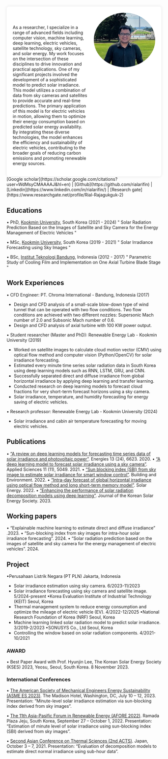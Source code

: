 
<div style="display: flex; align-items: flex-start; max-width: 900px; background-color: white; padding: 20px; box-shadow: 0 0 10px rgba(0, 0, 0, 0.1); border-radius: 8px;">
  <div style="flex: 1; margin-right: 20px;">
    <h1> </h1>
    <p>As a researcher, I specialize in a range of advanced fields including computer vision, machine learning, deep learning, electric vehicles, satellite technology, sky cameras, and solar energy. My work focuses on the intersection of these disciplines to drive innovation and practical applications. 
One of my significant projects involved the development of a sophisticated model to predict solar irradiance. This model utilizes a combination of data from sky cameras and satellites to provide accurate and real-time predictions. The primary application of this model is for electric vehicles in motion, allowing them to optimize their energy consumption based on predicted solar energy availability. By integrating these diverse technologies, the model enhances the efficiency and sustainability of electric vehicles, contributing to the broader goals of reducing carbon emissions and promoting renewable energy sources.</p>
  </div>
  <div style="display: flex; align-items: center; justify-content: center;">
    <img src="Rial_image.jpeg" alt="Rial Arifin Rajagukguk" style="max-width: 200px; height: auto; border-radius: 50%;">
  </div>
</div>
[Google scholar](https://scholar.google.com/citations?user=WdMsyCMAAAAJ&hl=en) | [Github](https://github.com/rialarifin) | [Linkedin](https://www.linkedin.com/in/rialarifin/) | [Research gate](https://www.researchgate.net/profile/Rial-Rajagukguk-2)

## Educations
• PhD, [Kookmin University](https://english.kookmin.ac.kr), South Korea (2021 - 2024)
" Solar Radiation Prediction Based on the Images of Satellite and Sky Camera for the Energy Management of Electric Vehicles "

• MSc, [Kookmin University](https://english.kookmin.ac.kr), South Korea (2019 - 2021)
" Solar Irradiance Forecasting using Sky Images "

• BSc, [Institut Teknologi Bandung](https://www.itb.ac.id/), Indonesia (2012 - 2017)
" Parametric Study of Cooling Film and Implementation on One Axial Turbine Blade Stage "

## Work Experiences
• CFD Engineer: PT. Chroma International - Bandung, Indonesia (2017)
-	Design and CFD analysis of a small-scale blow-down type of wind tunnel that can be operated with two flow conditions. Two flow conditions are achieved with two different nozzles: Supersonic Mach number of 2.0 and Subsonic Mach number of 0.6.
-	Design and CFD analysis of axial turbine with 100 KW power output.

• Student researcher (Master and PhD): Renewable Energy Lab - Kookmin University (2019)
-	Worked on satellite images to calculate cloud motion vector (CMV) using optical flow method and computer vision (Python/OpenCV) for solar irradiance forecasting.
-	Estimated every minute time series solar radiation data in South Korea using deep learning models such as RNN, LSTM, GRU, and CNN.
-	Successfully separated direct and diffuse irradiance from global horizontal irradiance by applying deep learning and transfer learning.
-	Conducted research on deep learning models to forecast cloud fractions for very short-term forecast horizons using a sky camera.
-	Solar irradiance, temperature, and humidity forecasting for energy saving of electric vehicles.

• Research professor: Renewable Energy Lab - Kookmin University (2024) 
-	Solar irradiance and cabin air temperature forecasting for moving electric vehicles.

## Publications
•	[“A review on deep learning models for forecasting time series data of solar irradiance and photovoltaic power”](https://www.mdpi.com/1996-1073/13/24/6623). Energies 13 (24), 6623. 2020. 
•	[“A deep learning model to forecast solar irradiance using a sky camera”](https://www.mdpi.com/2076-3417/11/11/5049). Applied Sciences 11 (11), 5049. 2021.
•	[“Sun blocking index (SBI) from sky image to estimate solar irradiance for smart window control”](https://doi.org/10.1016/j.buildenv.2022.109481). Building and Environment. 2022.
•	[“Intra-day forecast of global horizontal irradiance using optical flow method and long short-term memory model”](https://doi.org/10.1016/j.solener.2023.01.037). Solar Energy. 2022.
•	[“Enhancing the performance of solar radiation decomposition models using deep learning”](https://www.ksesjournal.co.kr/articles/xml/qVn9/). Journal of the Korean Solar Energy Society. 2023.

## Working papers
•	“Explainable machine learning to estimate direct and diffuse irradiance” .2023. 
•	“Sun-blocking index from sky images for intra-hour solar irradiance forecasting”. 2024.
•	“Solar radiation prediction based on the images of satellite and sky camera for the energy management of electric vehicles”. 2024.

## Project
•Perusahaan Listrik Negara (PT PLN)	Jakarta, Indonesia
-	Solar irradiance estimation using sky camera.	6/2023-11/2023
-	Solar irradiance forecasting using sky camera and satellite image.	5/2024-present
•Korea Evaluation Institute of Industrial Technology (KEIT)	Seoul, Korea
-	Thermal management system to reduce energy consumption and optimize the mileage of electric vehicle (EV).	4/2022-12/2025
•National Research Foundation of Korea (NRF)	Seoul, Korea
-	Machine learning linked solar radiation model to predict solar irradiance.	3/2019-2/2023
•SONUSYS Co., Ltd	Seoul, Korea
- Controlling the window based on solar radiation components.	4/2021-10/2021

### AWARD
•	Best Paper Award with Prof. Hyunjin Lee, The Korean Solar Energy Society (KSES) 2023, Yeosu, Seoul, South Korea. 8 November 2023.

### International Conferences
•	[The American Society of Mechanical Engineers Energy Sustainability (ASME ES 2023)](https://event.asme.org/ES-2023). The Madison Hotel, Washington, DC, July 10 – 12, 2023.
Presentation: “Minute-level solar irradiance estimation via sun-blocking index derived from sky images”. 

•	[The 11th Asia-Pasific Forum in Renewable Energy (AFORE 2022)](https://www.ksnre.or.kr/afore/2022/). Ramada Plaza Jeju, South Korea, September 27 – October 1, 2022.
Presentation: “Estimation of minute level of solar irradiance using sun-blocking index (SBI) derived from sky images”.

•	[Second Asian Conference on Thermal Sciences (2nd ACTS)](https://acts2020jp.org/). Japan, October 3 – 7, 2021.
Presentation: “Evaluation of decomposition models to estimate direct normal irradiance using sub-hour data”.
